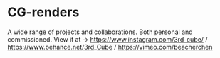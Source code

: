 # CG-renders
A wide range of projects and collaborations. Both personal and commissioned. 
View it at -> https://www.instagram.com/3rd_cube/ / https://www.behance.net/3rd_Cube / https://vimeo.com/beacherchen
